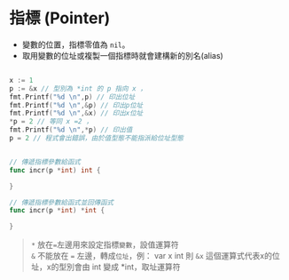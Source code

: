# 指標 (Pointer)

* 變數的位置，指標零值為 `nil`。
* 取用變數的位址或複製一個指標時就會建構新的別名(alias)

```go

x := 1 
p := &x // 型別為 *int 的 p 指向 x ，
fmt.Printf("%d \n",p) // 印出位址
fmt.Printf("%d \n",&p) // 印出p位址
fmt.Printf("%d \n",&x) // 印出x位址
*p = 2 // 等同 x =2 ， 
fmt.Printf("%d \n",*p) // 印出值
p = 2 // 程式會出錯誤，由於值型態不能指派給位址型態


// 傳遞指標參數給函式
func incr(p *int) int {

}

// 傳遞指標參數給函式並回傳函式
func incr(p *int) *int {

}

```

> `*` 放在`=`左邊用來設定指標`變數`，設值運算符 <br>
> `&` 不能放在 `=` 左邊，轉成`位址`，例： var x int 則 `&x` 這個運算式代表x的位址，x的型別會由 int 變成 *int，取址運算符 
